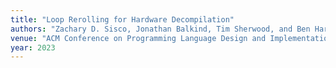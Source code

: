 ```yaml
---
title: "Loop Rerolling for Hardware Decompilation"
authors: "Zachary D. Sisco, Jonathan Balkind, Tim Sherwood, and Ben Hardekopf"
venue: "ACM Conference on Programming Language Design and Implementation (PLDI)"
year: 2023
---
```

